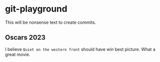 # git-playground

This will be nonsense text to create commits.

## Oscars 2023

I believe `Quiet on the western front` should have win best picture. What a great movie.
